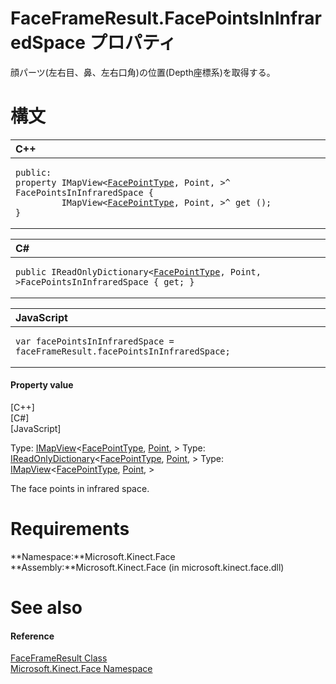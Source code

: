 FaceFrameResult.FacePointsInInfraredSpace プロパティ  
==================================================  

顔パーツ(左右目、鼻、左右口角)の位置(Depth座標系)を取得する。
<span id="syntaxSection"></span>

構文
======  

<table>
<colgroup>
<col width="100%" />
</colgroup>
<thead>
<tr class="header">
<th align="left">C++</th>
</tr>
</thead>
<tbody>
<tr class="odd">
<td align="left"><pre><code>public:  
property IMapView&lt;<a href="../../FacePointType_Enumeration.md">FacePointType</a>, Point, &gt;^ FacePointsInInfraredSpace {  
         IMapView&lt;<a href="../../FacePointType_Enumeration.md">FacePointType</a>, Point, &gt;^ get ();  
}</code></pre></td>
</tr>
</tbody>
</table>

<table>
<colgroup>
<col width="100%" />
</colgroup>
<thead>
<tr class="header">
<th align="left">C#</th>
</tr>
</thead>
<tbody>
<tr class="odd">
<td align="left"><pre><code>public IReadOnlyDictionary&lt;<a href="../../FacePointType_Enumeration.md">FacePointType</a>, Point, &gt;FacePointsInInfraredSpace { get; }</code></pre></td>
</tr>
</tbody>
</table>

<table>
<colgroup>
<col width="100%" />
</colgroup>
<thead>
<tr class="header">
<th align="left">JavaScript</th>
</tr>
</thead>
<tbody>
<tr class="odd">
<td align="left"><pre><code>var facePointsInInfraredSpace = faceFrameResult.facePointsInInfraredSpace;</code></pre></td>
</tr>
</tbody>
</table>

<span id="ID4ER"></span>
#### Property value  

[C++]   
 [C\#]   
 [JavaScript]   

Type: [IMapView](http://msdn.microsoft.com/en-us/library/br226037.aspx)\<[FacePointType](../../FacePointType_Enumeration.md), [Point](http://msdn.microsoft.com/en-us/library/windows.foundation.point.aspx), \>
Type: [IReadOnlyDictionary](http://msdn.microsoft.com/en-us/library/hh136548.aspx)\<[FacePointType](../../FacePointType_Enumeration.md), [Point](http://msdn.microsoft.com/en-us/library/windows.foundation.point.aspx), \>
Type: [IMapView](http://msdn.microsoft.com/en-us/library/br226037.aspx)\<[FacePointType](../../FacePointType_Enumeration.md), [Point](http://msdn.microsoft.com/en-us/library/windows.foundation.point.aspx), \>

The face points in infrared space.  

<span id="requirements"></span>

Requirements  
============  

**Namespace:**Microsoft.Kinect.Face  
**Assembly:**Microsoft.Kinect.Face (in microsoft.kinect.face.dll)  

<span id="ID4EPB"></span>

See also  
========  

<span id="ID4ERB"></span>
#### Reference  

[FaceFrameResult Class](../../FaceFrameResult_Class.md)  
 [Microsoft.Kinect.Face Namespace](../../../Kinect.Face.md)  



<!--Please do not edit the data in the comment block below.-->
<!--
TOCTitle : FacePointsInInfraredSpace Property
RLTitle : FaceFrameResult.FacePointsInInfraredSpace Property
KeywordK : FacePointsInInfraredSpace property
KeywordK : FaceFrameResult.FacePointsInInfraredSpace property
KeywordF : Microsoft.Kinect.Face.FaceFrameResult.FacePointsInInfraredSpace
KeywordF : FaceFrameResult.FacePointsInInfraredSpace
KeywordF : FacePointsInInfraredSpace
KeywordF : Microsoft.Kinect.Face.FaceFrameResult.FacePointsInInfraredSpace
KeywordA : P:Microsoft.Kinect.Face.FaceFrameResult.FacePointsInInfraredSpace
AssetID : P:Microsoft.Kinect.Face.FaceFrameResult.FacePointsInInfraredSpace
Locale : en-us
CommunityContent : 1
APIType : Managed
APILocation : microsoft.kinect.face.dll
APIName : Microsoft.Kinect.Face.FaceFrameResult.FacePointsInInfraredSpace
TargetOS : Windows
TopicType : kbSyntax
DevLang : VB
DevLang : CSharp
DevLang : JavaScript
DevLang : C++
DocSet : K4Wv2
ProjType : K4Wv2Proj
Technology : Kinect for Windows
Product : Kinect for Windows SDK v2
productversion : 20
-->
